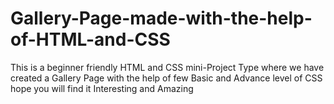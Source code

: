# Gallery-Page-made-with-the-help-of-HTML-and-CSS
This is a beginner friendly HTML and CSS mini-Project Type where we have created a Gallery Page with the help of few Basic and Advance level of CSS hope you will find it Interesting and Amazing
